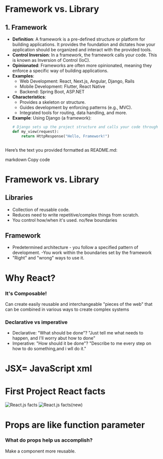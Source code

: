 # Framework vs. Library

## 1. Framework
- **Definition**: A framework is a pre-defined structure or platform for building applications. It provides the foundation and dictates how your application should be organized and interact with the provided tools.
- **Control Inversion**: In a framework, the framework calls your code. This is known as Inversion of Control (IoC).
- **Opinionated**: Frameworks are often more opinionated, meaning they enforce a specific way of building applications.
- **Examples**:
  - Web Development: React, Next.js, Angular, Django, Rails
  - Mobile Development: Flutter, React Native
  - Backend: Spring Boot, ASP.NET
- **Characteristics**:
  - Provides a skeleton or structure.
  - Guides development by enforcing patterns (e.g., MVC).
  - Integrated tools for routing, data handling, and more.
- **Example**:
  Using Django (a framework):
  ```python
  # Django sets up the project structure and calls your code through views.
  def my_view(request):
      return HttpResponse("Hello, Framework!")



Here’s the text you provided formatted as README.md:

markdown
Copy code
# Framework vs. Library
## Libraries
- Collection of reusable code.
- Reduces need to write repetitive/complex things from scratch.
- You control how/when it's used.
no/few boundaries
## Framework
- Predetermined architecture - you follow a specified pattern of development.
-You work  within the boundaries set by the framework 
- "Right" and "wrong" ways to use it.

# Why React?
### It's Composable!
Can create easily reusable and interchangeable "pieces of the web" that can be combined in various ways to create complex systems

### Declarative vs imperative
- Declarative: "What should be done"?
"Just tell me what needs to happen, and I'll worry abut how to done"
- Imperative: "How should it be done"?
"Describe to me every step on how to do something,and i wll do it."


# JSX= JavaScript xml

# First Project React facts

![React.js facts](./src/assets/image.png)
![React.js facts(new)](./React.js_facts/src/assets/image.png)

# Props are like function parameter  

### What do props help us accomplish?
Make a component more reusable.









